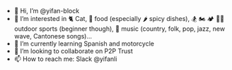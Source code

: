 - 👋 Hi, I’m @yifan-block
- 👀 I’m interested in 🐈 Cat, 🍱 food (especially 🌶️ spicy dishes), 🏂 🏍️ 🏕️ 🏊‍♀️ outdoor sports (beginner though), 🎵 music (country, folk, pop, jazz, new wave, Cantonese songs)... 
- 🌱 I’m currently learning Spanish and motorcycle
- 💞️ I’m looking to collaborate on P2P Trust
- 📫 How to reach me: Slack @yifanli

<!---
yifan-block/yifan-block is a ✨ special ✨ repository because its `README.md` (this file) appears on your GitHub profile.
You can click the Preview link to take a look at your changes.
--->
